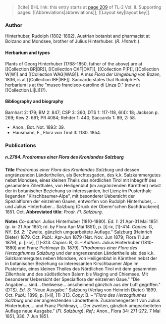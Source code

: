 > [!cite] BHL link: this entry starts at [page 209](https://www.biodiversitylibrary.org/item/103253#page/235/mode/1up) of TL-2 Vol. II.
> Supporting pages: [[Abbreviations|abbreviations]], [[Layout key|layout key]].

### Author

Hinterhuber, Rudolph (1802-1892), Austrian botanist and pharmacist at Bolzano and Mondsee, brother of Julius Hinterhuber. (*R. Hinterh.*).

#### Herbarium and types

Plants of Georg Hinterhuber (1768-1850, father of the above) are at [[Collection BR|BR]], [[Collection OXF|OXF]], [[Collection P|P]], [[Collection W|W]] and [[Collection WAG|WAG]]. A mss *Flora der Umgebung von Bozen*, 1836, is at [[Collection IBF|IBF]]. Saccardo states that Rudolph H's herbarium is at the "museo francisco-carolino di Linza D." (now at [[Collection LI|LI]]?).

#### Bibliography and biography

Barnhart 2: 179; BM 2: 847; CSP 3: 360; DTS 1: 117-118, 6(4): 18; Jackson p. 269; Kew 2: 691; PR 4084; Rehder 1: 440; Saccardo 1: 89, 2: 58.
- Anon., Bot. Not. 1893: 39.
- Hausmann, F., Flora von Tirol 3: 1180. 1854.

### Publications

##### n.2784. Prodromus einer Flora des Kronlandes Salzburg

**Title**
*Prodromus einer Flora des Kronlandes Salzburg* und dessen angränzenden Ländertheilen, als Berchtesgaden, des k.k. Salzkammergutes nebst Mondsee, eines kleinen Theils des nördlichen Tirol mit Inbegriff des gesammten Zillerthales, von Heiligenblut (im angränzenden Kärnthen) nebst der in botanischer Beziehung so interessanten, bei Lienz im Pusterthale liegenden "Kirschbaumer-Alpe", mit besonderer Uebersicht der Spezialfloren der einzelnen Gauen, entworfen von Rudolph Hinterhuber,... und Julius Hinterhuber... Salzburg (Druck der Oberer'schen Buchdruckerei) 1851. Oct.
**Abbreviated title**: *Prodr. Fl. Salzburg*.

**Notes**
*Co-author*: Julius Hinterhuber (1810-1880).
*Ed. 1*: 21 Apr-31 Mai 1851 (p. ix: 21 Apr 1851; rd. by Flora Apr-Mai 1851), p. \[i\]-ix, \[1\]-414.
*Copies*: G, NY.
*Ed. 2*: "Zweite, gänzlich umgearbeitete Auflage." Salzburg (Heinrich Dieter) 1879. Oct.
*Publ*.: Apr-Jun 1879 (Nat. Nov. Jun 1879; Flora 11 Jun 1879), p. \[i-iv\], \[1\]-313. *Copies*: B, G. – *Authors*: Julius Hinterhuber (1810-1880) and Franz Pichlmayr (b. 1879). "*Prodromus einer Flora des Herzogthumes Salzburg* und der angrenzenden Ländertheile als: des k.k. Salzkammergutes neben Mondsee, von Heiligenblut in Kärnthen nebst der in botanischer Beziehung so interessanten Kirschbaumer Alpe im Pustertale, eines kleinen Theiles des Nördlichen Tirol mit dem gesammten Zillerthale und des südöstlichen Baiern bis Waging und Chiemsee. Mit besonderer Uebersicht der Specialflora der einzelnen Gaue." "Die Angaben... sind... theilweise... anscheinend gänzlich aus der Luft gegriffen." (DTS).
*Ed. 3*: "Neue Ausgabe." Salzburg (Verlag von Heinrich Dieter) 1899. Oct. *Publ*.: 1899, p. \[i-ii\], \[1\]-313. *Copy*: B. – "*Flora des Herzogthumes Salzburg* und der angrenzenden Ländertheile. Zusammengestellt von Julius Hinterhuber,... und Franz Pichlmayr,... Der zweiten, gänzlich umgearbeiteten Auflage neue Ausgabe." (*Fl. Salzburg*).
*Ref*.: Anon., Flora 34: 271-272. 7 Mai 1851, 336. 7 Jun 1851.

